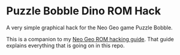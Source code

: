 # Puzzle Bobble Dino ROM Hack

A very simple graphical hack for the Neo Geo game Puzzle Bobble.

This is a companion to my [Neo Geo ROM hacking guide](https://mattgreer.dev/blog/neo-geo-rom-hacking-guide-part-2/). That guide explains everything that is going on in this repo.
